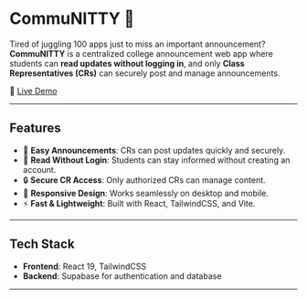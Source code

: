 # CommuNITTY 📢

Tired of juggling 100 apps just to miss an important announcement?  
**CommuNITTY** is a centralized college announcement web app where students can **read updates without logging in**, and only **Class Representatives (CRs)** can securely post and manage announcements.


🚀 [Live Demo](https://communitty.netlify.app/#/)

---

## Features

- 📝 **Easy Announcements**: CRs can post updates quickly and securely.
- 👀 **Read Without Login**: Students can stay informed without creating an account.
- 🔒 **Secure CR Access**: Only authorized CRs can manage content.
- 📱 **Responsive Design**: Works seamlessly on desktop and mobile.
- ⚡ **Fast & Lightweight**: Built with React, TailwindCSS, and Vite.

---

## Tech Stack

- **Frontend**: React 19, TailwindCSS
- **Backend**: Supabase for authentication and database


---


